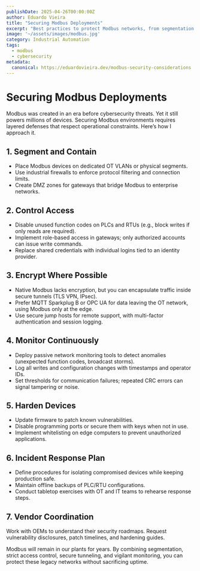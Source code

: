 ```yaml
---
publishDate: 2025-04-26T00:00:00Z
author: Eduardo Vieira
title: "Securing Modbus Deployments"
excerpt: "Best practices to protect Modbus networks, from segmentation and encryption to monitoring and incident response."
image: '~/assets/images/modbus.jpg'
category: Industrial Automation
tags:
  - modbus
  - cybersecurity
metadata:
  canonical: https://eduardovieira.dev/modbus-security-considerations
---
```


# Securing Modbus Deployments

Modbus was created in an era before cybersecurity threats. Yet it still powers millions of devices. Securing Modbus environments requires layered defenses that respect operational constraints. Here’s how I approach it.

## 1. Segment and Contain

- Place Modbus devices on dedicated OT VLANs or physical segments.
- Use industrial firewalls to enforce protocol filtering and connection limits.
- Create DMZ zones for gateways that bridge Modbus to enterprise networks.

## 2. Control Access

- Disable unused function codes on PLCs and RTUs (e.g., block writes if only reads are required).
- Implement role-based access in gateways; only authorized accounts can issue write commands.
- Replace shared credentials with individual logins tied to an identity provider.

## 3. Encrypt Where Possible

- Native Modbus lacks encryption, but you can encapsulate traffic inside secure tunnels (TLS VPN, IPsec).
- Prefer MQTT Sparkplug B or OPC UA for data leaving the OT network, using Modbus only at the edge.
- Use secure jump hosts for remote support, with multi-factor authentication and session logging.

## 4. Monitor Continuously

- Deploy passive network monitoring tools to detect anomalies (unexpected function codes, broadcast storms).
- Log all writes and configuration changes with timestamps and operator IDs.
- Set thresholds for communication failures; repeated CRC errors can signal tampering or noise.

## 5. Harden Devices

- Update firmware to patch known vulnerabilities.
- Disable programming ports or secure them with keys when not in use.
- Implement whitelisting on edge computers to prevent unauthorized applications.

## 6. Incident Response Plan

- Define procedures for isolating compromised devices while keeping production safe.
- Maintain offline backups of PLC/RTU configurations.
- Conduct tabletop exercises with OT and IT teams to rehearse response steps.

## 7. Vendor Coordination

Work with OEMs to understand their security roadmaps. Request vulnerability disclosures, patch timelines, and hardening guides.

Modbus will remain in our plants for years. By combining segmentation, strict access control, secure tunneling, and vigilant monitoring, you can protect these legacy networks without sacrificing uptime.
